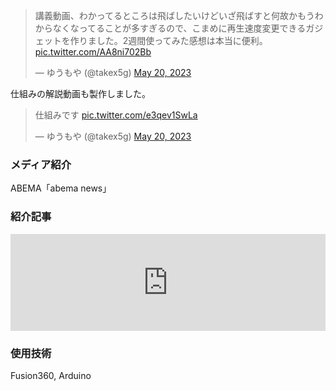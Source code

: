 <blockquote class="twitter-tweet"><p lang="ja" dir="ltr">講義動画、わかってるところは飛ばしたいけどいざ飛ばすと何故かもうわからなくなってることが多すぎるので、こまめに再生速度変更できるガジェットを作りました。2週間使ってみた感想は本当に便利。 <a href="https://t.co/AA8ni702Bb">pic.twitter.com/AA8ni702Bb</a></p>&mdash; ゆうもや (@takex5g) <a href="https://twitter.com/takex5g/status/1659798766306852865?ref_src=twsrc%5Etfw">May 20, 2023</a></blockquote> <script async src="https://platform.twitter.com/widgets.js" charset="utf-8"></script>

仕組みの解説動画も製作しました。

<blockquote class="twitter-tweet"><p lang="ja" dir="ltr">仕組みです <a href="https://t.co/e3qev1SwLa">pic.twitter.com/e3qev1SwLa</a></p>&mdash; ゆうもや (@takex5g) <a href="https://twitter.com/takex5g/status/1659880895057391616?ref_src=twsrc%5Etfw">May 20, 2023</a></blockquote> <script async src="https://platform.twitter.com/widgets.js" charset="utf-8"></script>


### メディア紹介
ABEMA「abema news」 

### 紹介記事

<iframe 
  class="hatenablogcard" 
  style="width:100%;height:155px;max-width:680px;" 
  title="YouTubeの再生速度をこまめに変えられる！　電車のマスコン風“自作ガジェット”がロマンの塊" 
  src="https://hatenablog-parts.com/embed?url=https://nlab.itmedia.co.jp/nl/articles/2305/24/news155.html" 
  width="300" height="150" frameborder="0" scrolling="no">
</iframe>

### 使用技術
Fusion360, Arduino